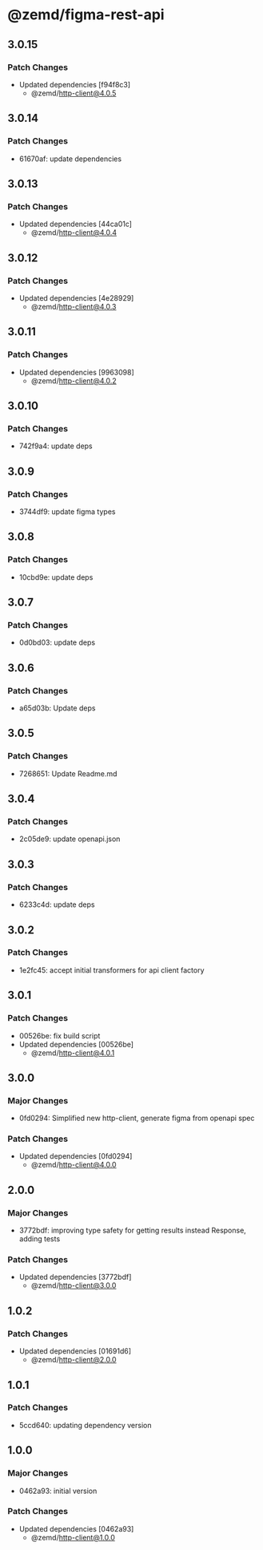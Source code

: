 # @zemd/figma-rest-api

## 3.0.15

### Patch Changes

- Updated dependencies [f94f8c3]
  - @zemd/http-client@4.0.5

## 3.0.14

### Patch Changes

- 61670af: update dependencies

## 3.0.13

### Patch Changes

- Updated dependencies [44ca01c]
  - @zemd/http-client@4.0.4

## 3.0.12

### Patch Changes

- Updated dependencies [4e28929]
  - @zemd/http-client@4.0.3

## 3.0.11

### Patch Changes

- Updated dependencies [9963098]
  - @zemd/http-client@4.0.2

## 3.0.10

### Patch Changes

- 742f9a4: update deps

## 3.0.9

### Patch Changes

- 3744df9: update figma types

## 3.0.8

### Patch Changes

- 10cbd9e: update deps

## 3.0.7

### Patch Changes

- 0d0bd03: update deps

## 3.0.6

### Patch Changes

- a65d03b: Update deps

## 3.0.5

### Patch Changes

- 7268651: Update Readme.md

## 3.0.4

### Patch Changes

- 2c05de9: update openapi.json

## 3.0.3

### Patch Changes

- 6233c4d: update deps

## 3.0.2

### Patch Changes

- 1e2fc45: accept initial transformers for api client factory

## 3.0.1

### Patch Changes

- 00526be: fix build script
- Updated dependencies [00526be]
  - @zemd/http-client@4.0.1

## 3.0.0

### Major Changes

- 0fd0294: Simplified new http-client, generate figma from openapi spec

### Patch Changes

- Updated dependencies [0fd0294]
  - @zemd/http-client@4.0.0

## 2.0.0

### Major Changes

- 3772bdf: improving type safety for getting results instead Response, adding tests

### Patch Changes

- Updated dependencies [3772bdf]
  - @zemd/http-client@3.0.0

## 1.0.2

### Patch Changes

- Updated dependencies [01691d6]
  - @zemd/http-client@2.0.0

## 1.0.1

### Patch Changes

- 5ccd640: updating dependency version

## 1.0.0

### Major Changes

- 0462a93: initial version

### Patch Changes

- Updated dependencies [0462a93]
  - @zemd/http-client@1.0.0
